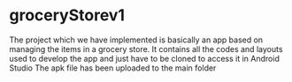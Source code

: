 # groceryStorev1

The project which we have implemented is basically an app based on managing the items in a grocery store.
It contains all the codes and layouts used to develop the app and just have to be cloned to access it in Android Studio
The apk file has been uploaded to the main folder
